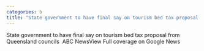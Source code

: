 ```yaml
---
categories: b
title: "State government to have final say on tourism bed tax proposal from Queensland councils  ABC News"
---
```

State government to have final say on tourism bed tax proposal from Queensland councils&nbsp;&nbsp;ABC NewsView Full coverage on Google News